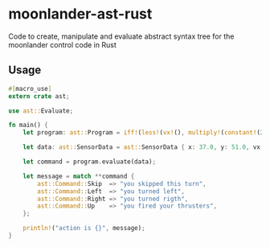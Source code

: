 # moonlander-ast-rust
Code to create, manipulate and evaluate abstract syntax tree for the moonlander control code in Rust

## Usage

```rust
#[macro_use]
extern crate ast;

use ast::Evaluate;

fn main() {
	let program: ast::Program = iff!(less!(vx!(), multiply!(constant!(2.0), constant!(3.0))), left!(), right!());

	let data: ast::SensorData = ast::SensorData { x: 37.0, y: 51.0, vx: 1.0, vy: 0.0, o: 0.0, w: 0.0 };

	let command = program.evaluate(data);

	let message = match **command {
		ast::Command::Skip  => "you skipped this turn",
		ast::Command::Left  => "you turned left",
		ast::Command::Right => "you turned rigth",
		ast::Command::Up    => "you fired your thrusters",
	};

	println!("action is {}", message);
}
```
